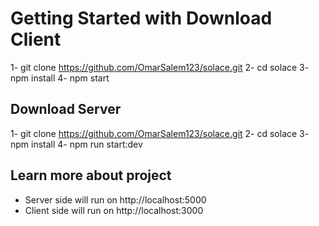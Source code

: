 # Getting Started with Download Client

1- git clone https://github.com/OmarSalem123/solace.git
2- cd solace
3- npm install
4- npm start

## Download Server

1- git clone https://github.com/OmarSalem123/solace.git
2- cd solace
3- npm install
4- npm run start:dev

## Learn more about project

- Server side will run on http://localhost:5000
- Client side will run on http://localhost:3000
